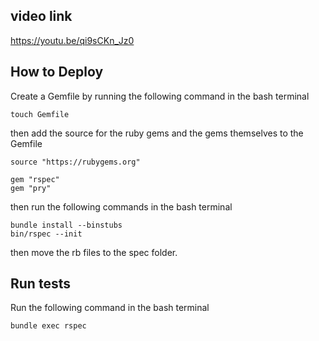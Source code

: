 ## video link
https://youtu.be/qi9sCKn_Jz0

## How to Deploy
Create a Gemfile by running the following command in the bash terminal
```
touch Gemfile
```

then add the source for the ruby gems and the gems themselves to the Gemfile

```
source "https://rubygems.org"

gem "rspec"
gem "pry"
```

then run the following commands in the bash terminal

```
bundle install --binstubs
bin/rspec --init
```

then move the rb files to the spec folder.

## Run tests
Run the following command in the bash terminal
```
bundle exec rspec
```